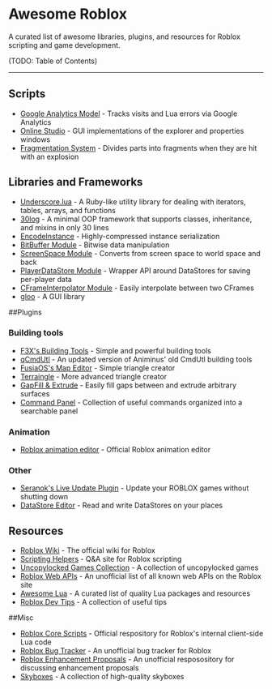 # Awesome Roblox
A curated list of awesome libraries, plugins, and resources for Roblox scripting and game development.

(TODO: Table of Contents)

----

## Scripts
* [Google Analytics Model](http://www.roblox.com/Google-Analytics-Model-item?id=153590792) - Tracks visits and Lua errors via Google Analytics
* [Online Studio](http://www.roblox.com/Online-Studio-item?id=223495743) - GUI implementations of the explorer and properties windows
* [Fragmentation System](http://www.roblox.com/Fragmentation-System-Read-Desc-item?id=105979265) - Divides parts into fragments when they are hit with an explosion

## Libraries and Frameworks
* [Underscore.lua](https://mirven.github.io/underscore.lua/) - A Ruby-like utility library for dealing with iterators, tables, arrays, and functions
* [30log](https://github.com/Yonaba/30log) - A minimal OOP framework that supports classes, inheritance, and mixins in only 30 lines
* [EncodeInstance](http://www.roblox.com/EncodeInstance-Module-Does-not-work-with-CSG-item?id=176696010) - Highly-compressed instance serialization
* [BitBuffer Module](http://www.roblox.com/BitBuffer-Module-item?id=174612085) - Bitwise data manipulation
* [ScreenSpace Module](http://www.roblox.com/ScreenSpace-Module-item?id=170340248) - Converts from screen space to world space and back
* [PlayerDataStore Module](http://www.roblox.com/PlayerDataStore-Module-item?id=159129148) - Wrapper API around DataStores for saving per-player data
* [CFrameInterpolator Module](http://www.roblox.com/CFrameInterpolator-Module-item?id=161739700) - Easily interpolate between two CFrames
* [gloo](http://www.roblox.com/gloo-Library-v0-11-item?id=67401171) - A GUI library

##Plugins

### Building tools
* [F3X's Building Tools](http://www.roblox.com/Building-Tools-by-F3X-Plugin-item?id=144950355) - Simple and powerful building tools
* [qCmdUtl](http://www.roblox.com/qCmdUtl-Streamlined-building-item?id=142314093) - An updated version of Animinus' old CmdUtl building tools
* [FusiaOS's Map Editor](http://www.roblox.com/FusiaOSs-Map-Editor-The-Manual-Triangle-Plugin-item?id=168183583) - Simple triangle creator
* [Terraingle](http://www.roblox.com/Terraingle-Databrains-terrain-plugin-V1-6-item?id=149243812) - More advanced triangle creator
* [GapFill & Extrude](http://www.roblox.com/Stravant-GapFill-Extrude-item?id=165687726) - Easily fill gaps between and extrude arbitrary surfaces
* [Command Panel](http://www.roblox.com/Command-Panel-item?id=162902662) - Collection of useful commands organized into a searchable panel

### Animation
* [Roblox animation editor](http://www.roblox.com/Animation-Editor-item?id=144373835) - Official Roblox animation editor

### Other
* [Seranok's Live Update Plugin](http://www.roblox.com/Seranoks-Live-Update-Plugin-item?id=176458422) - Update your ROBLOX games without shutting down
* [DataStore Editor](http://www.roblox.com/DataStore-Editor-item?id=185867332) - Read and write DataStores on your places

## Resources
* [Roblox Wiki](http://wiki.roblox.com/) - The official wiki for Roblox
* [Scripting Helpers](https://scriptinghelpers.org/) - Q&A site for Roblox scripting
* [Uncopylocked Games Collection](https://github.com/RobloxLabs/uncopylocked-game-collection) - A collection of uncopylocked games
* [Roblox Web APIs](https://github.com/matthewdean/roblox-web-apis) - An unofficial list of all known web APIs on the Roblox site
* [Awesome Lua](https://github.com/LewisJEllis/awesome-lua) - A curated list of quality Lua packages and resources
* [Roblox Dev Tips](https://twitter.com/RbxDevTips) - A collection of useful tips

##Misc
* [Roblox Core Scripts](https://github.com/ROBLOX/Core-Scripts) - Official respository for Roblox's internal client-side Lua code
* [Roblox Bug Tracker](https://github.com/Anaminus/roblox-bug-tracker) - An unofficial bug tracker for Roblox
* [Roblox Enhancement Proposals](https://github.com/RobloxLabs/ROBLOX-enhancement-proposals) - An unofficial resposository for discussing enhancement proposals
* [Skyboxes](http://www.roblox.com/My/Sets.aspx?id=532783) - A collection of high-quality skyboxes
